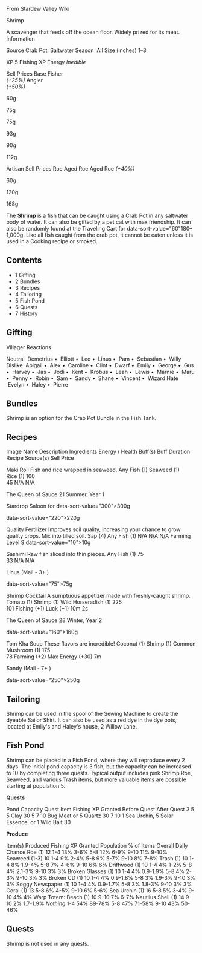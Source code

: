 From Stardew Valley Wiki

Shrimp

A scavenger that feeds off the ocean floor. Widely prized for its meat. Information

Source Crab Pot: Saltwater Season  All Size (inches) 1–3

XP 5 Fishing XP Energy *Inedible*

Sell Prices Base Fisher  
*(+25%)* Angler  
*(+50%)*

60g

75g

75g

93g

90g

112g

Artisan Sell Prices Roe Aged Roe Aged Roe *(+40%)*

60g

120g

168g

The **Shrimp** is a fish that can be caught using a Crab Pot in any saltwater body of water. It can also be gifted by a pet cat with max friendship. It can also be randomly found at the Traveling Cart for data-sort-value="60"180–1,000g. Like all fish caught from the crab pot, it cannot be eaten unless it is used in a Cooking recipe or smoked.

## Contents

- 1 Gifting
- 2 Bundles
- 3 Recipes
- 4 Tailoring
- 5 Fish Pond
- 6 Quests
- 7 History

## Gifting

Villager Reactions

Neutral  Demetrius •  Elliott •  Leo •  Linus •  Pam •  Sebastian •  Willy Dislike  Abigail •  Alex •  Caroline •  Clint •  Dwarf •  Emily •  George •  Gus •  Harvey •  Jas •  Jodi •  Kent •  Krobus •  Leah •  Lewis •  Marnie •  Maru •  Penny •  Robin •  Sam •  Sandy •  Shane •  Vincent •  Wizard Hate  Evelyn •  Haley •  Pierre

## Bundles

Shrimp is an option for the Crab Pot Bundle in the Fish Tank.

## Recipes

Image Name Description Ingredients Energy / Health Buff(s) Buff Duration Recipe Source(s) Sell Price

Maki Roll Fish and rice wrapped in seaweed. Any Fish (1) Seaweed (1) Rice (1) 100  
45 N/A N/A

The Queen of Sauce 21 Summer, Year 1

Stardrop Saloon for data-sort-value="300"&gt;300g

data-sort-value="220"&gt;220g

Quality Fertilizer Improves soil quality, increasing your chance to grow quality crops. Mix into tilled soil. Sap (4) Any Fish (1) N/A N/A N/A Farming Level 9 data-sort-value="10"&gt;10g

Sashimi Raw fish sliced into thin pieces. Any Fish (1) 75  
33 N/A N/A

Linus (Mail - 3+ )

data-sort-value="75"&gt;75g

Shrimp Cocktail A sumptuous appetizer made with freshly-caught shrimp. Tomato (1) Shrimp (1) Wild Horseradish (1) 225  
101 Fishing (+1) Luck (+1) 10m 2s

The Queen of Sauce 28 Winter, Year 2

data-sort-value="160"&gt;160g

Tom Kha Soup These flavors are incredible! Coconut (1) Shrimp (1) Common Mushroom (1) 175  
78 Farming (+2) Max Energy (+30) 7m

Sandy (Mail - 7+ )

data-sort-value="250"&gt;250g

## Tailoring

Shrimp can be used in the spool of the Sewing Machine to create the dyeable Sailor Shirt. It can also be used as a red dye in the dye pots, located at Emily's and Haley's house, 2 Willow Lane.

## Fish Pond

Shrimp can be placed in a Fish Pond, where they will reproduce every 2 days. The initial pond capacity is 3 fish, but the capacity can be increased to 10 by completing three quests. Typical output includes pink Shrimp Roe, Seaweed, and various Trash items, but more valuable items are possible starting at population 5.

**Quests**

Pond Capacity Quest Item Fishing XP Granted Before Quest After Quest 3 5 5 Clay 30 5 7 10 Bug Meat or 5 Quartz 30 7 10 1 Sea Urchin, 5 Solar Essence, or 1 Wild Bait 30

**Produce**

Item(s) Produced Fishing XP Granted Population % of Items Overall Daily Chance Roe (1) 12 1-4 13% 3-6% 5-8 12% 6-9% 9-10 11% 9-10% Seaweed (1-3) 10 1-4 9% 2-4% 5-8 9% 5-7% 9-10 8% 7-8% Trash (1) 10 1-4 8% 1.9-4% 5-8 7% 4-6% 9-10 6% 6% Driftwood (1) 10 1-4 4% 1-2% 5-8 4% 2.1-3% 9-10 3% 3% Broken Glasses (1) 10 1-4 4% 0.9-1.9% 5-8 4% 2-3% 9-10 3% 3% Broken CD (1) 10 1-4 4% 0.9-1.8% 5-8 3% 1.9-3% 9-10 3% 3% Soggy Newspaper (1) 10 1-4 4% 0.9-1.7% 5-8 3% 1.8-3% 9-10 3% 3% Coral (1) 13 5-8 6% 4-5% 9-10 6% 5-6% Sea Urchin (1) 16 5-8 5% 3-4% 9-10 4% 4% Warp Totem: Beach (1) 10 9-10 7% 6-7% Nautilus Shell (1) 14 9-10 2% 1.7-1.9% *Nothing* 1-4 54% 89-78% 5-8 47% 71-58% 9-10 43% 50-46%

## Quests

Shrimp is not used in any quests.
